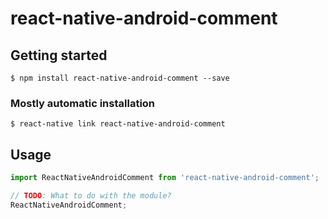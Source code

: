 # react-native-android-comment

## Getting started

`$ npm install react-native-android-comment --save`

### Mostly automatic installation

`$ react-native link react-native-android-comment`

## Usage
```javascript
import ReactNativeAndroidComment from 'react-native-android-comment';

// TODO: What to do with the module?
ReactNativeAndroidComment;
```
